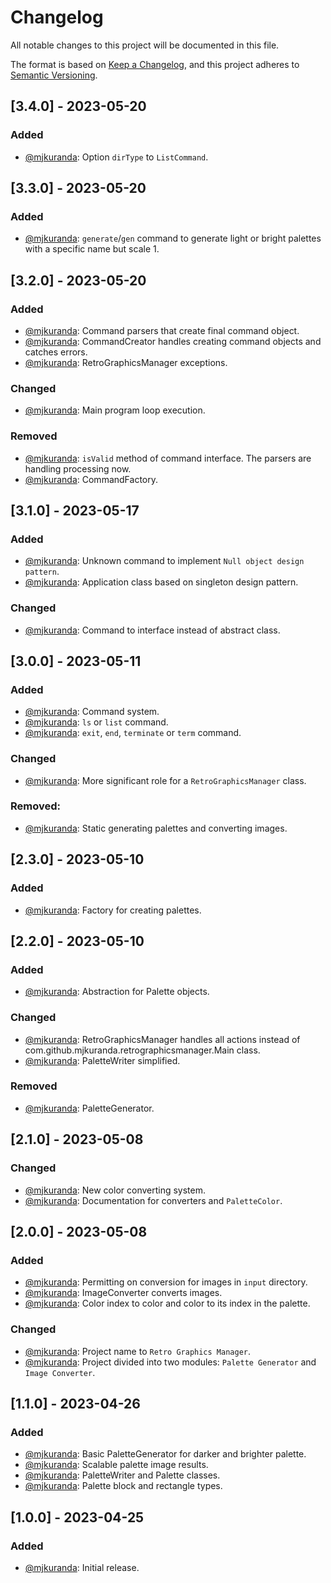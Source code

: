 # Changelog

All notable changes to this project will be documented in this file.

The format is based on [Keep a Changelog](https://keepachangelog.com/en/1.0.0/),
and this project adheres to [Semantic Versioning](https://semver.org/spec/v2.0.0.html).

## [3.4.0] - 2023-05-20
### Added
- [@mjkuranda](https://github.com/mjkuranda): Option `dirType` to `ListCommand`.

## [3.3.0] - 2023-05-20
### Added
- [@mjkuranda](https://github.com/mjkuranda): `generate`/`gen` command to generate light or bright palettes with a specific name but scale 1.

## [3.2.0] - 2023-05-20
### Added
- [@mjkuranda](https://github.com/mjkuranda): Command parsers that create final command object.
- [@mjkuranda](https://github.com/mjkuranda): CommandCreator handles creating command objects and catches errors.
- [@mjkuranda](https://github.com/mjkuranda): RetroGraphicsManager exceptions.

### Changed
- [@mjkuranda](https://github.com/mjkuranda): Main program loop execution.

### Removed
- [@mjkuranda](https://github.com/mjkuranda): `isValid` method of command interface. The parsers are handling processing now.
- [@mjkuranda](https://github.com/mjkuranda): CommandFactory.

## [3.1.0] - 2023-05-17
### Added
- [@mjkuranda](https://github.com/mjkuranda): Unknown command to implement `Null object design pattern`.
- [@mjkuranda](https://github.com/mjkuranda): Application class based on singleton design pattern.

### Changed
- [@mjkuranda](https://github.com/mjkuranda): Command to interface instead of abstract class.

## [3.0.0] - 2023-05-11
### Added
- [@mjkuranda](https://github.com/mjkuranda): Command system.
- [@mjkuranda](https://github.com/mjkuranda): `ls` or `list` command.
- [@mjkuranda](https://github.com/mjkuranda): `exit`, `end`, `terminate` or `term` command.

### Changed
- [@mjkuranda](https://github.com/mjkuranda): More significant role for a `RetroGraphicsManager` class.

### Removed:
- [@mjkuranda](https://github.com/mjkuranda): Static generating palettes and converting images.

## [2.3.0] - 2023-05-10
### Added
- [@mjkuranda](https://github.com/mjkuranda): Factory for creating palettes.

## [2.2.0] - 2023-05-10
### Added
- [@mjkuranda](https://github.com/mjkuranda): Abstraction for Palette objects.

### Changed
- [@mjkuranda](https://github.com/mjkuranda): RetroGraphicsManager handles all actions instead of com.github.mjkuranda.retrographicsmanager.Main class.
- [@mjkuranda](https://github.com/mjkuranda): PaletteWriter simplified.

### Removed
- [@mjkuranda](https://github.com/mjkuranda): PaletteGenerator.

## [2.1.0] - 2023-05-08
### Changed
- [@mjkuranda](https://github.com/mjkuranda): New color converting system.
- [@mjkuranda](https://github.com/mjkuranda): Documentation for converters and `PaletteColor`.

## [2.0.0] - 2023-05-08
### Added
- [@mjkuranda](https://github.com/mjkuranda): Permitting on conversion for images in `input` directory.
- [@mjkuranda](https://github.com/mjkuranda): ImageConverter converts images.
- [@mjkuranda](https://github.com/mjkuranda): Color index to color and color to its index in the palette.

### Changed
- [@mjkuranda](https://github.com/mjkuranda): Project name to `Retro Graphics Manager`.
- [@mjkuranda](https://github.com/mjkuranda): Project divided into two modules: `Palette Generator` and `Image Converter`.

## [1.1.0] - 2023-04-26
### Added
- [@mjkuranda](https://github.com/mjkuranda): Basic PaletteGenerator for darker and brighter palette.
- [@mjkuranda](https://github.com/mjkuranda): Scalable palette image results.
- [@mjkuranda](https://github.com/mjkuranda): PaletteWriter and Palette classes.
- [@mjkuranda](https://github.com/mjkuranda): Palette block and rectangle types.

## [1.0.0] - 2023-04-25
### Added
- [@mjkuranda](https://github.com/mjkuranda): Initial release.
